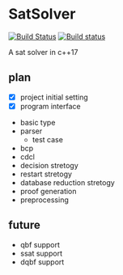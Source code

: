 # SatSolver

[![Build Status](https://travis-ci.org/isuis3322/SatSolver.svg?branch=master)](https://travis-ci.org/isuis3322/SatSolver)
[![Build status](https://ci.appveyor.com/api/projects/status/83w4w2lfrguwcanh?svg=true)](https://ci.appveyor.com/project/isuis3322/satsolver)

A sat solver in c++17

## plan

- [x] project initial setting
- [x] program interface
- basic type
- parser
  - test case
- bcp
- cdcl
- decision stretogy
- restart stretogy
- database reduction stretogy
- proof generation
- preprocessing

## future

- qbf support
- ssat support
- dqbf support
